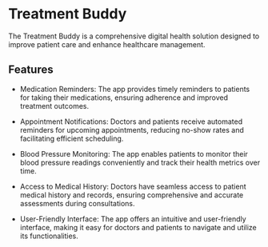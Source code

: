 # Treatment Buddy 

The Treatment Buddy is a comprehensive digital health solution designed to improve patient care and enhance healthcare management. 

## Features

- Medication Reminders: The app provides timely reminders to patients for taking their medications, ensuring adherence and improved treatment outcomes.

- Appointment Notifications: Doctors and patients receive automated reminders for upcoming appointments, reducing no-show rates and facilitating efficient scheduling.

- Blood Pressure Monitoring: The app enables patients to monitor their blood pressure readings conveniently and track their health metrics over time.

- Access to Medical History: Doctors have seamless access to patient medical history and records, ensuring comprehensive and accurate assessments during consultations.

- User-Friendly Interface: The app offers an intuitive and user-friendly interface, making it easy for doctors and patients to navigate and utilize its functionalities.

